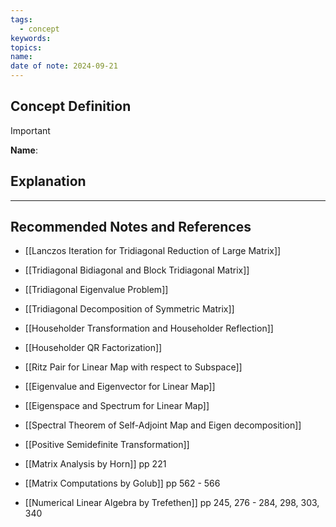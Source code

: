 ```yaml
---
tags:
  - concept
keywords: 
topics: 
name: 
date of note: 2024-09-21
---
```


## Concept Definition

>[!important]
>**Name**: 



## Explanation





-----------
##  Recommended Notes and References


- [[Lanczos Iteration for Tridiagonal Reduction of Large Matrix]]
- [[Tridiagonal Bidiagonal and Block Tridiagonal Matrix]]
- [[Tridiagonal Eigenvalue Problem]]
- [[Tridiagonal Decomposition of Symmetric Matrix]]

- [[Householder Transformation and Householder Reflection]]
- [[Householder QR Factorization]]
- [[Ritz Pair for Linear Map with respect to Subspace]]


- [[Eigenvalue and Eigenvector for Linear Map]]
- [[Eigenspace and Spectrum for Linear Map]]
- [[Spectral Theorem of Self-Adjoint Map and Eigen decomposition]]
- [[Positive Semidefinite Transformation]]

- [[Matrix Analysis by Horn]] pp 221
- [[Matrix Computations by Golub]] pp 562 - 566
- [[Numerical Linear Algebra by Trefethen]] pp 245, 276 - 284, 298, 303, 340